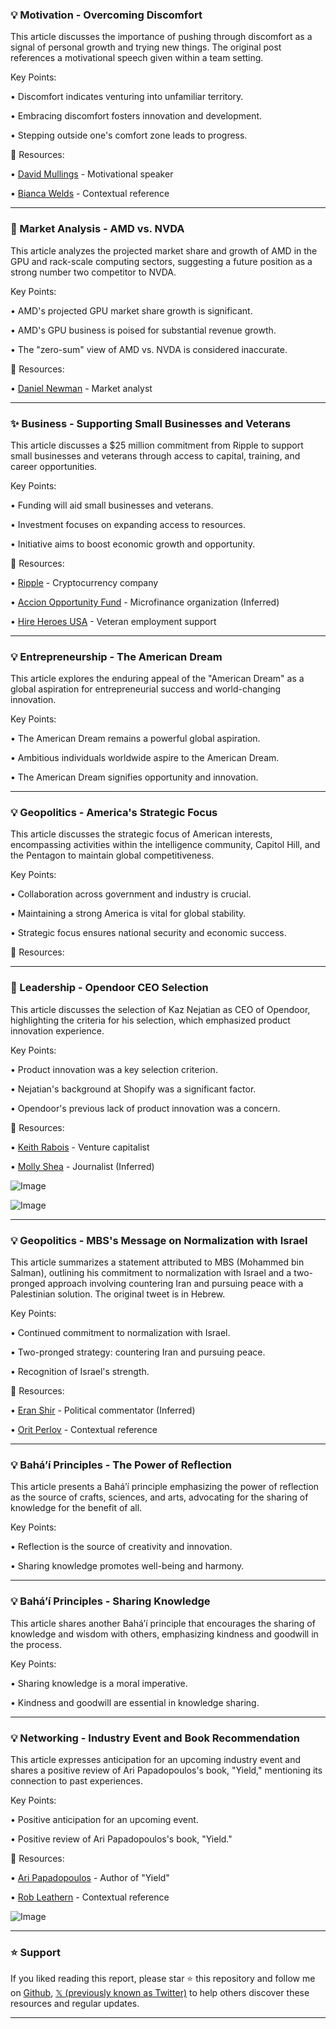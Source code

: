 ### 💡 Motivation - Overcoming Discomfort

This article discusses the importance of pushing through discomfort as a signal of personal growth and trying new things.  The original post references a motivational speech given within a team setting.

Key Points:

• Discomfort indicates venturing into unfamiliar territory.


• Embracing discomfort fosters innovation and development.


• Stepping outside one's comfort zone leads to progress.


🔗 Resources:

• [David Mullings](https://x.com/davidmullings) -  Motivational speaker


• [Bianca Welds](https://x.com/biancawelds) -  Contextual reference


---

### 🤖 Market Analysis - AMD vs. NVDA

This article analyzes the projected market share and growth of AMD in the GPU and rack-scale computing sectors, suggesting a future position as a strong number two competitor to NVDA.

Key Points:

• AMD's projected GPU market share growth is significant.


•  AMD's GPU business is poised for substantial revenue growth.


• The "zero-sum" view of AMD vs. NVDA is considered inaccurate.


🔗 Resources:

• [Daniel Newman](https://x.com/danielnewmanUV) -  Market analyst


---

### ✨ Business - Supporting Small Businesses and Veterans

This article discusses a $25 million commitment from Ripple to support small businesses and veterans through access to capital, training, and career opportunities.

Key Points:

• Funding will aid small businesses and veterans.


•  Investment focuses on expanding access to resources.


• Initiative aims to boost economic growth and opportunity.



🔗 Resources:

• [Ripple](https://x.com/Ripple) - Cryptocurrency company


• [Accion Opportunity Fund](https://www.accion.org/) -  Microfinance organization (Inferred)


• [Hire Heroes USA](https://www.hireheroesusa.org/) -  Veteran employment support


---

### 💡  Entrepreneurship - The American Dream

This article explores the enduring appeal of the "American Dream" as a global aspiration for entrepreneurial success and world-changing innovation.

Key Points:

• The American Dream remains a powerful global aspiration.


•  Ambitious individuals worldwide aspire to the American Dream.


• The American Dream signifies opportunity and innovation.



---

### 💡 Geopolitics - America's Strategic Focus

This article discusses the strategic focus of American interests, encompassing activities within the intelligence community, Capitol Hill, and the Pentagon to maintain global competitiveness.

Key Points:

• Collaboration across government and industry is crucial.


•  Maintaining a strong America is vital for global stability.


•  Strategic focus ensures national security and economic success.



🔗 Resources:


---

### 🤖 Leadership - Opendoor CEO Selection

This article discusses the selection of Kaz Nejatian as CEO of Opendoor, highlighting the criteria for his selection, which emphasized product innovation experience.

Key Points:

•  Product innovation was a key selection criterion.


•  Nejatian's background at Shopify was a significant factor.


•  Opendoor's previous lack of product innovation was a concern.



🔗 Resources:

• [Keith Rabois](https://x.com/rabois) -  Venture capitalist


• [Molly Shea](https://x.com/MollySOShea) -  Journalist (Inferred)


![Image](https://pbs.twimg.com/amplify_video_thumb/1967599863492698112/img/A_STYK03ebS2hkIx.jpg)


![Image](https://pbs.twimg.com/amplify_video_thumb/1967576138965811200/img/VBwWd6dgnwaXoxlW?format=jpg&name=240x240)


---

### 💡 Geopolitics - MBS's Message on Normalization with Israel

This article summarizes a statement attributed to MBS (Mohammed bin Salman), outlining his commitment to normalization with Israel and a two-pronged approach involving countering Iran and pursuing peace with a Palestinian solution.  The original tweet is in Hebrew.


Key Points:

•  Continued commitment to normalization with Israel.


•  Two-pronged strategy: countering Iran and pursuing peace.


•  Recognition of Israel's strength.


🔗 Resources:

• [Eran Shir](https://x.com/eranshir) -  Political commentator (Inferred)


• [Orit Perlov](https://x.com/oritperlov) -  Contextual reference


---

### 💡 Baháʼí Principles - The Power of Reflection

This article presents a Baháʼí principle emphasizing the power of reflection as the source of crafts, sciences, and arts, advocating for the sharing of knowledge for the benefit of all.

Key Points:

• Reflection is the source of creativity and innovation.


• Sharing knowledge promotes well-being and harmony.



---

### 💡 Baháʼí Principles - Sharing Knowledge

This article shares another Baháʼí principle that encourages the sharing of knowledge and wisdom with others, emphasizing kindness and goodwill in the process.

Key Points:

• Sharing knowledge is a moral imperative.


• Kindness and goodwill are essential in knowledge sharing.



---

### 💡 Networking -  Industry Event and Book Recommendation

This article expresses anticipation for an upcoming industry event and shares a positive review of Ari Papadopoulos's book, "Yield," mentioning its connection to past experiences.

Key Points:

•  Positive anticipation for an upcoming event.


•  Positive review of Ari Papadopoulos's book, "Yield."



🔗 Resources:

• [Ari Papadopoulos](https://x.com/aripap) -  Author of "Yield"


• [Rob Leathern](https://x.com/robleathern) - Contextual reference


![Image](https://pbs.twimg.com/media/G0qWJ1RbcAEBps-?format=jpg&name=small)


---

### ⭐️ Support

If you liked reading this report, please star ⭐️ this repository and follow me on [Github](https://github.com/Drix10), [𝕏 (previously known as Twitter)](https://x.com/DRIX_10_) to help others discover these resources and regular updates.

---